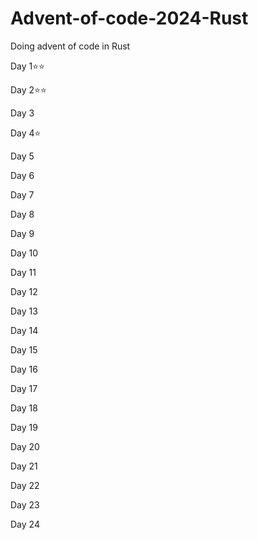 # Advent-of-code-2024-Rust
Doing advent of code in Rust

Day 1⭐⭐
     
Day 2⭐⭐
     
Day 3
     
Day 4⭐
     
Day 5
     
Day 6
     
Day 7

Day 8

Day 9

Day 10

Day 11

Day 12

Day 13

Day 14

Day 15

Day 16

Day 17

Day 18

Day 19

Day 20

Day 21

Day 22

Day 23

Day 24
